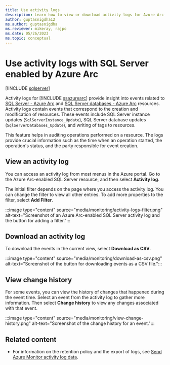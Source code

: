 ```yaml
---
title: Use activity logs
description: Learn how to view or download activity logs for Azure Arc-enabled SQL Server instances or databases.
author: guptasnigdha12
ms.author: guptasnigdha
ms.reviewer: mikeray, rajpo
ms.date: 05/26/2023
ms.topic: conceptual
---
```


# Use activity logs with SQL Server enabled by Azure Arc

[!INCLUDE [sqlserver](../../includes/applies-to-version/sqlserver.md)]

Activity logs for [!INCLUDE [ssazurearc](../../includes/ssazurearc.md)] provide insight into events related to [SQL Server - Azure Arc](overview.md) and [SQL Server databases - Azure Arc](view-databases.md) resources. Activity logs contain events that correspond to the creation and modification of resources. These events include SQL Server instance updates (`SqlServerInstance_Update`), SQL Server database updates (`SqlServerDatabases_Update`), and writing of tags to resources.

This feature helps in auditing operations performed on a resource. The logs provide crucial information such as the time when an operation started, the operation's status, and the party responsible for event creation.

## View an activity log

You can access an activity log from most menus in the Azure portal. Go to the Azure Arc-enabled SQL Server resource, and then select **Activity log**.

The initial filter depends on the page where you access the activity log. You can change the filter to view all other entries. To add more properties to the filter, select **Add Filter**.

:::image type="content" source="media/monitoring/activity-logs-filter.png" alt-text="Screenshot of an Azure Arc-enabled SQL Server activity log and the button for adding a filter.":::

## Download an activity log

To download the events in the current view, select **Download as CSV**.

:::image type="content" source="media/monitoring/download-as-csv.png" alt-text="Screenshot of the button for downloading events as a CSV file.":::

## View change history

For some events, you can view the history of changes that happened during the event time. Select an event from the activity log to gather more information. Then select **Change history** to view any changes associated with that event.

:::image type="content" source="media/monitoring/view-change-history.png" alt-text="Screenshot of the change history for an event.":::

## Related content

- For information on the retention policy and the export of logs, see [Send Azure Monitor activity log data](/azure/azure-monitor/essentials/activity-log).
